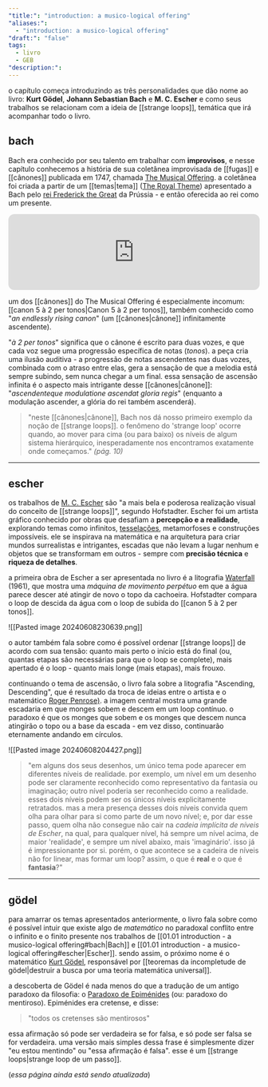 ```yaml
---
"title:": "introduction: a musico-logical offering"
"aliases:":
  - "introduction: a musico-logical offering"
"draft:": "false"
tags:
  - livro
  - GEB
"description:":
---
```

o capítulo começa introduzindo as três personalidades que dão nome ao livro: **Kurt Gödel**, **Johann Sebastian Bach** e **M. C. Escher** e como seus trabalhos se relacionam com a ideia de [[strange loops]], temática que irá acompanhar todo o livro.

## bach
Bach era conhecido por seu talento em trabalhar com **improvisos**, e nesse capítulo conhecemos a história de sua coletânea improvisada de [[fugas]] e [[cânones]] publicada em 1747, chamada [The Musical Offering](https://en.wikipedia.org/wiki/The_Musical_Offering). a coletânea foi criada a partir de um [[temas|tema]] ([The Royal Theme](https://www.youtube.com/watch?v=mJXwNRrDelY)) apresentado a Bach pelo [rei Frederick the Great](https://en.wikipedia.org/wiki/Frederick_the_Great) da Prússia - e então oferecida ao rei como um presente.

<iframe style="border-radius:12px" src="https://open.spotify.com/embed/album/0qoJfNBKhC1dpTOFgALCly?utm_source=generator&theme=0" width="100%" height="152" frameBorder="0" allowfullscreen="" allow="autoplay; clipboard-write; encrypted-media; fullscreen; picture-in-picture" loading="lazy"></iframe>

um dos [[cânones]] do The Musical Offering é especialmente incomum: [[canon 5 à 2 per tonos|Canon 5 à 2 per tonos]], também conhecido como "*an endlessly rising canon*" (um [[cânones|cânone]] infinitamente ascendente).

"*à 2 per tonos*" significa que o cânone é escrito para duas vozes, e que cada voz segue uma progressão específica de notas (*tonos*). a peça cria uma ilusão auditiva - a progressão de notas ascendentes nas duas vozes, combinada com o atraso entre elas, gera a sensação de que a melodia está sempre subindo, sem nunca chegar a um final. essa sensação de ascensão infinita é o aspecto mais intrigante desse [[cânones|cânone]]: "*ascendenteque modulatione ascendat gloria regis*" (enquanto a modulação ascender, a glória do rei também ascenderá).

> "neste [[cânones|cânone]], Bach nos dá nosso primeiro exemplo da noção de [[strange loops]]. o fenômeno do 'strange loop' ocorre quando, ao mover para cima (ou para baixo) os níveis de algum sistema hierárquico, inesperadamente nos encontramos exatamente onde começamos."
> *(pág. 10)*

----
## escher
os trabalhos de [M. C. Escher](https://pt.wikipedia.org/wiki/M._C._Escher) são "a mais bela e poderosa realização visual do conceito de [[strange loops]]", segundo Hofstadter. Escher foi um artista gráfico conhecido por obras que desafiam a **percepção e a realidade**, explorando temas como infinitos, [tesselações](https://pt.wikipedia.org/wiki/Tessela%C3%A7%C3%A3o), metamorfoses e construções impossíveis. ele se inspirava na matemática e na arquitetura para criar mundos surrealistas e intrigantes, escadas que não levam a lugar nenhum e objetos que se transformam em outros - sempre com **precisão técnica** e **riqueza de detalhes**.

a primeira obra de Escher a ser apresentada no livro é a litografia [Waterfall](https://en.wikipedia.org/wiki/Waterfall_(M._C._Escher)) (1961), que mostra uma *máquina de movimento perpétuo* em que a água parece descer até atingir de novo o topo da cachoeira. Hofstadter compara o loop de descida da água com o loop de subida do [[canon 5 à 2 per tonos]].

![[Pasted image 20240608230639.png]]

o autor também fala sobre como é possível ordenar [[strange loops]] de acordo com sua tensão: quanto mais perto o início está do final (ou, quantas etapas são necessárias para que o loop se complete), mais apertado é o loop - quanto mais longe (mais etapas), mais frouxo.

continuando o tema de ascensão, o livro fala sobre a litografia "Ascending, Descending", que é resultado da troca de ideias entre o artista e o matemático [Roger Penrose)](https://pt.wikipedia.org/wiki/Roger_Penrose). a imagem central mostra uma grande escadaria em que monges sobem e descem em um loop contínuo. o paradoxo é que os monges que sobem e os monges que descem nunca atingirão o topo ou a base da escada - em vez disso, continuarão eternamente andando em círculos.

![[Pasted image 20240608204427.png]]

> "em alguns dos seus desenhos, um único tema pode aparecer em diferentes níveis de realidade. por exemplo, um nível em um desenho pode ser claramente reconhecido como representativo da fantasia ou imaginação; outro nível poderia ser reconhecido como a realidade. esses dois níveis podem ser os únicos níveis explicitamente retratados. mas a mera presença desses dois níveis convida quem olha para olhar para si como parte de um novo nível; e, por dar esse passo, quem olha não consegue não cair na *cadeia implícita de níveis de Escher*, na qual, para qualquer nível, há sempre um nível acima, de maior 'realidade', e sempre um nível abaixo, mais 'imaginário'. isso já é impressionante por si. porém, o que acontece se a cadeira de níveis não for linear, mas formar um loop? assim, o que é **real** e o que é **fantasia**?"

------
## gödel
para amarrar os temas apresentados anteriormente, o livro fala sobre como é possível intuir que existe algo de *matemático* no paradoxal conflito entre o infinito e o finito presente nos trabalhos de [[01.01 introduction - a musico-logical offering#bach|Bach]] e [[01.01 introduction - a musico-logical offering#escher|Escher]]. sendo assim, o próximo nome é o matemático [Kurt Gödel](https://pt.wikipedia.org/wiki/Kurt_G%C3%B6del), responsável por [[teoremas da incompletude de gödel|destruir a busca por uma teoria matemática universal]].

a descoberta de Gödel é nada menos do que a tradução de um antigo paradoxo da filosofia: o [Paradoxo de Epiménides](https://pt.wikipedia.org/wiki/Paradoxo_de_Epim%C3%A9nides) (ou: paradoxo do mentiroso). Epiménides era cretense, e disse:

>"todos os cretenses são mentirosos"

essa afirmação só pode ser verdadeira se for falsa, e só pode ser falsa se for verdadeira. uma versão mais simples dessa frase é simplesmente dizer "eu estou mentindo" ou "essa afirmação é falsa". esse é um [[strange loops|strange loop de um passo]].



(*essa página ainda está sendo atualizada*)